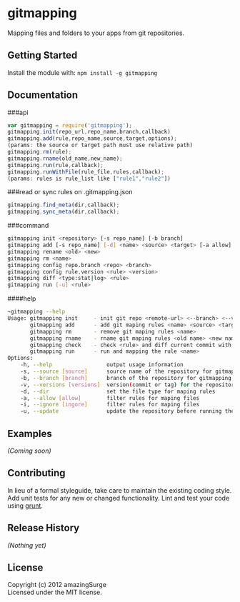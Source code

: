 # gitmapping

Mapping files and folders to your apps from git repositories.

## Getting Started
Install the module with: `npm install -g gitmapping`

## Documentation
###api
```javascript
var gitmapping = require('gitmapping');
gitmapping.init(repo_url,repo_name,branch,callback)
gitmapping.add(rule,repo_name,source,target,options);
(params: the source or target path must use relative path)
gitmapping.rm(rule);
gitmapping.rname(old_name,new_name);
gitmapping.run(rule,callback);
gitmapping.runWithFile(rule_file,rules,callback);
(params: rules is rule_list like ["rule1","rule2"])
```
###read or sync rules on .gitmapping.json
```javascript
gitmapping.find_meta(dir,callback);
gitmapping.sync_meta(dir,callback);
```
###command
```bash
gitmapping init <repository> [-s repo_name] [-b branch]   
gitmapping add [-s repo_name] [-d] <name> <source> <target> [-a allow] [-i ignore] [-v version]
gitmapping rename <old> <new>  
gitmapping rm <name>  
gitmapping config repo.branch <repo> <branch>  
gitmapping config rule.version <rule> <version> 
gitmapping diff <type:stat|log> <rule>
gitmapping run [-u] <rule>
```
####help
```bash
~gitmapping --help
Usage: gitmapping init     - init git repo <remote-url> <--branch> <--version>           
       gitmapping add      - add git maping rules <name> <source> <target> <allow> <deny>
       gitmapping rm       - remove git maping rules <name>
       gitmapping rname    - rname git maping rules <old name> <new name>
       gitmapping check    - check <rule> and diff current commit with up-to-date commit
       gitmapping run      - run and mapping the rule <name>
Options:
    -h, --help                 output usage information
    -s, --source [source]      source name of the repository for gitmapping
    -b, --branch [branch]      branch of the repository for gitmapping init
    -v, --versions [versions]  version(commit or tag) for the repository
    -d, --dir                  set the file type for maping rules
    -a, --allow [allow]        filter rules for maping files
    -i, --ignore [ingore]      filter rules for maping files
    -u, --update               update the repository before running the rule
```  


## Examples
_(Coming soon)_

## Contributing
In lieu of a formal styleguide, take care to maintain the existing coding style. Add unit tests for any new or changed functionality. Lint and test your code using [grunt](https://github.com/cowboy/grunt).

## Release History
_(Nothing yet)_

## License
Copyright (c) 2012 amazingSurge  
Licensed under the MIT license.
